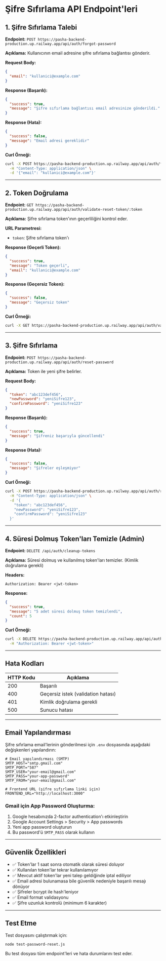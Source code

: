 # Şifre Sıfırlama API Endpoint'leri

## 1. Şifre Sıfırlama Talebi

**Endpoint:** `POST https://pasha-backend-production.up.railway.app/api/auth/forgot-password`

**Açıklama:** Kullanıcının email adresine şifre sıfırlama bağlantısı gönderir.

**Request Body:**
```json
{
  "email": "kullanici@example.com"
}
```

**Response (Başarılı):**
```json
{
  "success": true,
  "message": "Şifre sıfırlama bağlantısı email adresinize gönderildi."
}
```

**Response (Hata):**
```json
{
  "success": false,
  "message": "Email adresi gereklidir"
}
```

**Curl Örneği:**
```bash
curl -X POST https://pasha-backend-production.up.railway.app/api/auth/forgot-password \
  -H "Content-Type: application/json" \
  -d '{"email": "kullanici@example.com"}'
```

---

## 2. Token Doğrulama

**Endpoint:** `GET https://pasha-backend-production.up.railway.app/api/auth/validate-reset-token/:token`

**Açıklama:** Şifre sıfırlama token'ının geçerliliğini kontrol eder.

**URL Parametresi:**
- `token`: Şifre sıfırlama token'ı

**Response (Geçerli Token):**
```json
{
  "success": true,
  "message": "Token geçerli",
  "email": "kullanici@example.com"
}
```

**Response (Geçersiz Token):**
```json
{
  "success": false,
  "message": "Geçersiz token"
}
```

**Curl Örneği:**
```bash
curl -X GET https://pasha-backend-production.up.railway.app/api/auth/validate-reset-token/abc123def456
```

---

## 3. Şifre Sıfırlama

**Endpoint:** `POST https://pasha-backend-production.up.railway.app/api/auth/reset-password`

**Açıklama:** Token ile yeni şifre belirler.

**Request Body:**
```json
{
  "token": "abc123def456",
  "newPassword": "yeniSifre123",
  "confirmPassword": "yeniSifre123"
}
```

**Response (Başarılı):**
```json
{
  "success": true,
  "message": "Şifreniz başarıyla güncellendi"
}
```

**Response (Hata):**
```json
{
  "success": false,
  "message": "Şifreler eşleşmiyor"
}
```

**Curl Örneği:**
```bash
curl -X POST https://pasha-backend-production.up.railway.app/api/auth/reset-password \
  -H "Content-Type: application/json" \
  -d '{
    "token": "abc123def456",
    "newPassword": "yeniSifre123",
    "confirmPassword": "yeniSifre123"
  }'
```

---

## 4. Süresi Dolmuş Token'ları Temizle (Admin)

**Endpoint:** `DELETE /api/auth/cleanup-tokens`

**Açıklama:** Süresi dolmuş ve kullanılmış token'ları temizler. (Kimlik doğrulama gerekli)

**Headers:**
```
Authorization: Bearer <jwt-token>
```

**Response:**
```json
{
  "success": true,
  "message": "5 adet süresi dolmuş token temizlendi",
  "count": 5
}
```

**Curl Örneği:**
```bash
curl -X DELETE https://pasha-backend-production.up.railway.app/api/auth/cleanup-tokens \
  -H "Authorization: Bearer <jwt-token>"
```

---

## Hata Kodları

| HTTP Kodu | Açıklama |
|-----------|----------|
| 200 | Başarılı |
| 400 | Geçersiz istek (validation hatası) |
| 401 | Kimlik doğrulama gerekli |
| 500 | Sunucu hatası |

---

## Email Yapılandırması

Şifre sıfırlama email'lerinin gönderilmesi için `.env` dosyasında aşağıdaki değişkenleri yapılandırın:

```env
# Email yapılandırması (SMTP)
SMTP_HOST="smtp.gmail.com"
SMTP_PORT="587"
SMTP_USER="your-email@gmail.com"
SMTP_PASS="your-app-password"
SMTP_FROM="your-email@gmail.com"

# Frontend URL (şifre sıfırlama linki için)
FRONTEND_URL="http://localhost:3000"
```

### Gmail için App Password Oluşturma:
1. Google hesabınızda 2-factor authentication'ı etkinleştirin
2. Google Account Settings > Security > App passwords
3. Yeni app password oluşturun
4. Bu password'ü `SMTP_PASS` olarak kullanın

---

## Güvenlik Özellikleri

- ✅ Token'lar 1 saat sonra otomatik olarak süresi doluyor
- ✅ Kullanılan token'lar tekrar kullanılamıyor
- ✅ Mevcut aktif token'lar yeni talep geldiğinde iptal ediliyor
- ✅ Email adresi bulunamasa bile güvenlik nedeniyle başarılı mesajı dönüyor
- ✅ Şifreler bcrypt ile hash'leniyor
- ✅ Email format validasyonu
- ✅ Şifre uzunluk kontrolü (minimum 6 karakter)

---

## Test Etme

Test dosyasını çalıştırmak için:

```bash
node test-password-reset.js
```

Bu test dosyası tüm endpoint'leri ve hata durumlarını test eder. 